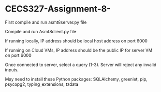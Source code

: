 # CECS327-Assignment-8-
First compile and run asmt8server.py file

Compile and run Asmt8client.py file

If running locally, IP address should be local host address on port 6000

If running on Cloud VMs, IP address should be the public IP for server VM on port 6000

Once connected to server, select a query (1-3). Server will reject any invalid inputs.

May need to install these Python packages: SQLAlchemy, greenlet, pip, psycopg2, typing_extensions, tzdata
